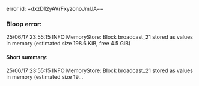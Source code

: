 error id: +dxzD12yAVrFxyzonoJmUA==
### Bloop error:

25/06/17 23:55:15 INFO MemoryStore: Block broadcast_21 stored as values in memory (estimated size 198.6 KiB, free 4.5 GiB)
#### Short summary: 

25/06/17 23:55:15 INFO MemoryStore: Block broadcast_21 stored as values in memory (estimated size 19...